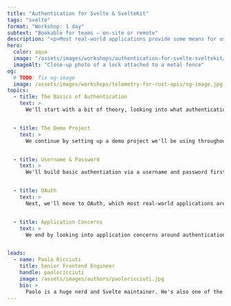 ```yaml
---
title: "Authentication for Svelte & SvelteKit"
tags: "svelte"
format: "Workshop: 1 day"
subtext: "Bookable for teams – on-site or remote"
description: "<p>Most real-world applications provide some means for users to authenticate – either to get access to the application at all, or to get access to specific functionality or data within the application. Since authentication is a critical topic though, it's important to get it right. In this workshop, we cover everything one needs to know to implement authentication in Svelte and SvelteKit so that it's functional, secure, and maintainable.</p>"
hero:
  color: aqua
  image: "/assets/images/workshops/authentication-for-svelte-sveltekit/lock.jpg"
  imageAlt: "Close-up photo of a lock attached to a metal fence"
og:
  # TODO: fix og-image
  image: /assets/images/workshops/telemetry-for-rust-apis/og-image.jpg
topics:
  - title: The Basics of Authentication
    text: >
      We'll start with a bit of theory, looking into what authentication is, what the options are to implement authentication in web apps and what the relevant security aspects are to keep in mind.


  - title: The Demo Project
    text: >
      We continue by setting up a demo project we'll be using throughout the workshop to set up a full authentication system.


  - title: Username & Password
    text: >
      We'll build basic authentiation via a username and password first as a simple and straight forward means for users to login.


  - title: OAuth
    text: >
      Next, we'll move to OAuth, which most real-world applications are likely to use. We'll look into the theory behind the approach and implement authentication via an OAuth provider in the demo project.


  - title: Application Concerns
    text: >
      We end by looking into application concerns around authentication like deciding whether a user is currently logged in, and rendering the according UI, seamlessly moving the authentication state between the browser and the server side of a SvelteKit application, or persisting the authentication state beyond refreshs.


leads:
  - name: Paolo Ricciuti
    title: Senior Frontend Engineer
    handle: paoloricciuti
    image: /assets/images/authors/paoloricciuti.jpg
    bio: >
      Paolo is a huge nerd and Svelte maintainer. He's also one of the creators of <a href="https://sveltelab.dev">sveltelab.dev</a> - a REPL for SvelteKit.
---
```


<!--break-->
